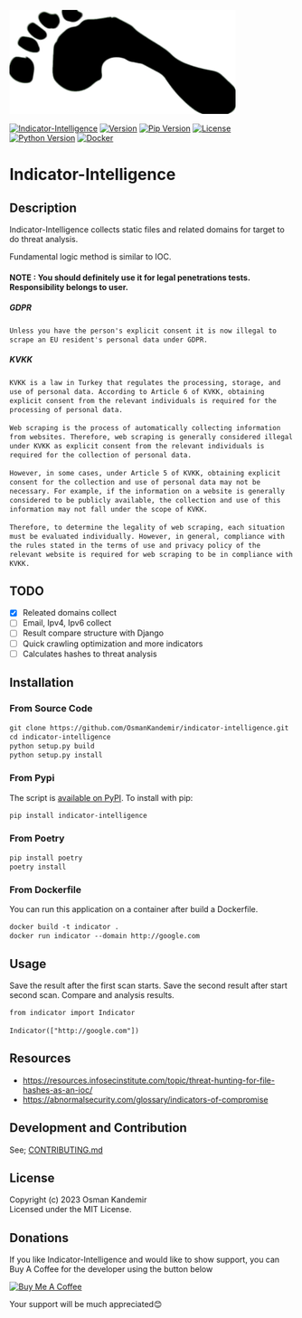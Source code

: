 
![Logo](img.png)

[![Indicator-Intelligence](https://img.shields.io/badge/Indicator-Intelligence-blue)](https://www.github.com/OsmanKandemir/indicator-intelligence)
[![Version](https://img.shields.io/badge/version-1.0.1-blue.svg)](https://github.com/OsmanKandemir/indicator-intelligence)
[![Pip Version](https://img.shields.io/badge/pypi-23.0.1-green)](https://www.python.org)
[![License](https://img.shields.io/badge/license-MIT-blue.svg)](https://raw.githubusercontent.com/smicallef/spiderfoot/master/LICENSE)
[![Python Version](https://img.shields.io/badge/python-3.7+-green)](https://www.python.org)
[![Docker](https://img.shields.io/badge/docker-build-important.svg?logo=Docker)](https://www.docker.com)




# Indicator-Intelligence


## Description

Indicator-Intelligence collects static files and related domains for target to do threat analysis.

Fundamental logic method is similar to IOC.


#### NOTE : You should definitely use it for legal penetrations tests. Responsibility belongs to user.

##### GDPR 

```
Unless you have the person's explicit consent it is now illegal to scrape an EU resident's personal data under GDPR.
```

##### KVKK

```
KVKK is a law in Turkey that regulates the processing, storage, and use of personal data. According to Article 6 of KVKK, obtaining explicit consent from the relevant individuals is required for the processing of personal data.

Web scraping is the process of automatically collecting information from websites. Therefore, web scraping is generally considered illegal under KVKK as explicit consent from the relevant individuals is required for the collection of personal data.

However, in some cases, under Article 5 of KVKK, obtaining explicit consent for the collection and use of personal data may not be necessary. For example, if the information on a website is generally considered to be publicly available, the collection and use of this information may not fall under the scope of KVKK.

Therefore, to determine the legality of web scraping, each situation must be evaluated individually. However, in general, compliance with the rules stated in the terms of use and privacy policy of the relevant website is required for web scraping to be in compliance with KVKK.
```

## TODO
- [x] Releated domains collect
- [ ] Email, Ipv4, Ipv6 collect
- [ ] Result compare structure with Django
- [ ] Quick crawling optimization and more indicators
- [ ] Calculates hashes to threat analysis

## Installation

### From Source Code

```
git clone https://github.com/OsmanKandemir/indicator-intelligence.git
cd indicator-intelligence
python setup.py build
python setup.py install
```

### From Pypi

The script is [available on PyPI](https://pypi.org/project/indicator-intelligence/). To install with pip:
```
pip install indicator-intelligence
```
### From Poetry

```
pip install poetry
poetry install
```

### From Dockerfile

You can run this application on a container after build a Dockerfile.

```
docker build -t indicator .
docker run indicator --domain http://google.com

```

## Usage

Save the result after the first scan starts. 
Save the second result after start second scan. Compare and analysis results.

```
from indicator import Indicator

Indicator(["http://google.com"])
```


## Resources

- https://resources.infosecinstitute.com/topic/threat-hunting-for-file-hashes-as-an-ioc/
- https://abnormalsecurity.com/glossary/indicators-of-compromise


## Development and Contribution

See; [CONTRIBUTING.md](CONTRIBUTING.md)



## License

Copyright (c) 2023 Osman Kandemir \
Licensed under the MIT License.

## Donations
If you like Indicator-Intelligence and would like to show support, you can Buy A Coffee for the developer using the button below

<a href="https://www.buymeacoffee.com/OsmanKandemir" target="_blank"><img src="https://cdn.buymeacoffee.com/buttons/default-orange.png" alt="Buy Me A Coffee" height="41" width="174"></a>

Your support will be much appreciated😊